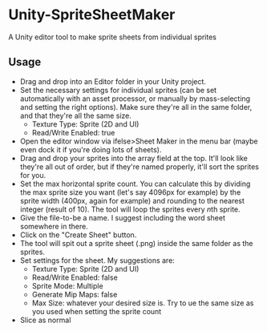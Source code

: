 # Unity-SpriteSheetMaker
A Unity editor tool to make sprite sheets from individual sprites

## Usage
- Drag and drop into an Editor folder in your Unity project.
- Set the necessary settings for individual sprites (can be set automatically with an asset processor, or manually by mass-selecting and setting the right options).  Make sure they're all in the same folder, and that they're all the same size.
  - Texture Type: Sprite (2D and UI)
  - Read/Write Enabled: true
- Open the editor window via ifelse>Sheet Maker in the menu bar (maybe even dock it if you're doing lots of sheets).
- Drag and drop your sprites into the array field at the top.  It'll look like they're all out of order, but if they're named properly, it'll sort the sprites for you.
- Set the max horizontal sprite count.  You can calculate this by dividing the max sprite size you want (let's say 4096px for example) by the sprite width (400px, again for example) and rounding to the nearest integer (result of 10).  The tool will loop the sprites every *n*th sprite.
- Give the file-to-be a name.  I suggest including the word sheet somewhere in there.
- Click on the "Create Sheet" button.
- The tool will spit out a sprite sheet (.png) inside the same folder as the sprites.
- Set settings for the sheet.  My suggestions are:
  - Texture Type: Sprite (2D and UI)
  - Read/Write Enabled: false
  - Sprite Mode: Multiple
  - Generate Mip Maps: false
  - Max Size: whatever your desired size is.  Try to ue the same size as you used when setting the sprite count
- Slice as normal
